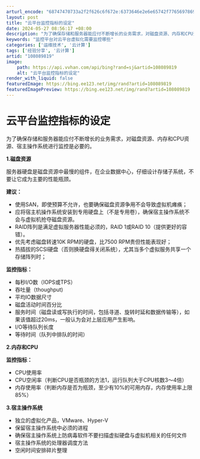 ```yaml
---
arturl_encode: "68747470733a2f2f626c6f672e:6373646e2e6e65742f77656978696e5f33373939313434362f:61727469636c652f64657461696c732f313038303839383139"
layout: post
title: "云平台监控指标的设定"
date: 2024-05-27 08:56:17 +08:00
description: "为了确保存储和服务器能应付不断增长的业务需求，对磁盘资源、内存和CPU资源、宿主操作系统进行监控是必"
keywords: "监控平台对云平台虚拟化需要监控哪些"
categories: ['运维技术', '云计算']
tags: ['经验分享', '云计算']
artid: "108089819"
image:
    path: https://api.vvhan.com/api/bing?rand=sj&artid=108089819
    alt: "云平台监控指标的设定"
render_with_liquid: false
featuredImage: https://bing.ee123.net/img/rand?artid=108089819
featuredImagePreview: https://bing.ee123.net/img/rand?artid=108089819
---
```


# 云平台监控指标的设定

为了确保存储和服务器能应付不断增长的业务需求，对磁盘资源、内存和CPU资源、宿主操作系统进行监控是必要的。

**1.磁盘资源**
  
服务器硬盘是磁盘资源中最慢的组件，在企业数据中心，仔细设计存储子系统，不要让它成为主要的性能瓶颈。

**建议：**

* 使用SAN，即使预算不允许，也要确保磁盘资源争用不会导致虚拟机瘫痪；
* 应将宿主机操作系统安装到专用硬盘上（不是专用卷），确保宿主操作系统不会与虚拟机抢夺磁盘资源。
* RAID阵列是满足虚拟服务器性能必须的，RAID 1或RAID 10（提供更好的容错）。
* 优先考虑磁盘转速10K RPM的硬盘，比7500 RPM贵但性能表现好；
* 热插拔的SCSI硬盘（否则换硬盘得关闭系统），尤其当多个虚拟服务共享一个存储阵列时；

**监控指标：**

* 每秒I/O数（IOPS或TPS）
* 吞吐量（thoughput)
* 平均IO数据尺寸
* 磁盘活动时间百分比
* 服务时间（磁盘读或写执行的时间，包括寻道、旋转时延和数据传输等），如果该值超过20ms，一般认为会对上层应用产生影响。
* I/O等待队列长度
* 等待时间（队列中排队的时间）

**2.内存和CPU**

**监控指标：**

* CPU使用率
* CPU空闲率（判断CPU是否瓶颈的方法1，运行队列大于CPU核数3～4倍）
* 内存使用率（判断内存是否为瓶颈，至少有10%的可用内存，内存使用率上限85%）

**3.宿主操作系统**

* 独立的虚拟化产品，VMware、Hyper-V
* 保留宿主操作系统中必须的进程
* 确保宿主操作系统上防病毒软件不要扫描虚拟硬盘与虚拟机相关的任何文件
* 宿主操作系统的处理器调度方法
* 空闲时间安排碎片整理